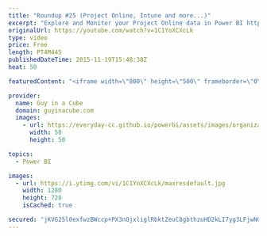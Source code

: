 ```yaml
---
title: "Roundup #25 (Project Online, Intune and more...)"
excerpt: "Explore and Monitor your Project Online data in Power BI http://blogs.msdn.com/b/powerbi/archive/2015/11/18/explore-and-monitor-your-project-online-data-in-power-bi.aspx  Power BI Weekly Service Update http://blogs.msdn.com/b/powerbi/archive/2015/11/17/power-bi-weekly-service-update-1117.aspx  Enterprise"
originalUrl: https://youtube.com/watch?v=1C1YoXCXcLk
type: video
price: Free
length: PT4M44S
publishedDateTime: 2015-11-19T15:48:38Z
heat: 50

featuredContent: "<iframe width=\"800\" height=\"500\" frameborder=\"0\" src=\"https://www.youtube.com/embed/1C1YoXCXcLk\" allow=\"accelerometer; autoplay; encrypted-media; gyroscope; picture-in-picture\" allowfullscreen></iframe>"

provider:
  name: Guy in a Cube
  domain: guyinacube.com
  images:
    - url: https://everyday-cc.github.io/powerbi/assets/images/organizations/guyinacube.com-50x50.jpg
      width: 50
      height: 50

topics:
  - Power BI

images:
  - url: https://i.ytimg.com/vi/1C1YoXCXcLk/maxresdefault.jpg
    width: 1280
    height: 720
    isCached: true

secured: "jKVG25l0exfwzBWccp+PX3nOjxliglRbktZeuC8gbthzuHD2kLI7yg3LFjwNGZKO8BC2hP8ZyD1WBzXoj2/EvqaYM1dZzO1XNhnWU/SVMZ9wbL+dp+6xwMIjH+37kVFOhXN+jix82H4SiLP/ph4eCIwe/EFNO6ScghDCaNqBrgG7mlDQBacFx62Y+jLp777nHB2toMmUozBOCrE7urAEzf/iItKNzQEi06Uu3UbZS0YwKKTITAzR/BmraNqk0bpS2eOO01GN92PQy5w9pMiPLJmSaX5UTJiyDtLJT2vFkebnlkRM+cY9BhAV5Y1wGO/DiAY1u8ygu8PeV1FwQVZvnDrqeG5J81WbQ5cJzZ5T4wLz7xDtodsX31iR6GrIAjpi37X+dYfzQIgFO6+OhZgclNB+v6P+/GoJYr4kHYU6G0Y=;jvlkNj+bpaE6R28qCNKNwg=="
---
```


